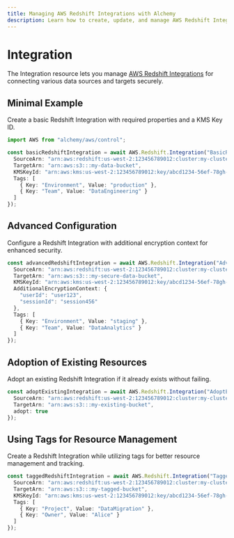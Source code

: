 ```yaml
---
title: Managing AWS Redshift Integrations with Alchemy
description: Learn how to create, update, and manage AWS Redshift Integrations using Alchemy Cloud Control.
---
```


# Integration

The Integration resource lets you manage [AWS Redshift Integrations](https://docs.aws.amazon.com/redshift/latest/userguide/) for connecting various data sources and targets securely.

## Minimal Example

Create a basic Redshift Integration with required properties and a KMS Key ID.

```ts
import AWS from "alchemy/aws/control";

const basicRedshiftIntegration = await AWS.Redshift.Integration("BasicRedshiftIntegration", {
  SourceArn: "arn:aws:redshift:us-west-2:123456789012:cluster:my-cluster",
  TargetArn: "arn:aws:s3:::my-data-bucket",
  KMSKeyId: "arn:aws:kms:us-west-2:123456789012:key/abcd1234-56ef-78gh-90ij-klmnopqrst",
  Tags: [
    { Key: "Environment", Value: "production" },
    { Key: "Team", Value: "DataEngineering" }
  ]
});
```

## Advanced Configuration

Configure a Redshift Integration with additional encryption context for enhanced security.

```ts
const advancedRedshiftIntegration = await AWS.Redshift.Integration("AdvancedRedshiftIntegration", {
  SourceArn: "arn:aws:redshift:us-west-2:123456789012:cluster:my-cluster",
  TargetArn: "arn:aws:s3:::my-secure-data-bucket",
  KMSKeyId: "arn:aws:kms:us-west-2:123456789012:key/abcd1234-56ef-78gh-90ij-klmnopqrst",
  AdditionalEncryptionContext: {
    "userId": "user123",
    "sessionId": "session456"
  },
  Tags: [
    { Key: "Environment", Value: "staging" },
    { Key: "Team", Value: "DataAnalytics" }
  ]
});
```

## Adoption of Existing Resources

Adopt an existing Redshift Integration if it already exists without failing.

```ts
const adoptExistingIntegration = await AWS.Redshift.Integration("AdoptExistingIntegration", {
  SourceArn: "arn:aws:redshift:us-west-2:123456789012:cluster:my-cluster",
  TargetArn: "arn:aws:s3:::my-existing-bucket",
  adopt: true
});
```

## Using Tags for Resource Management

Create a Redshift Integration while utilizing tags for better resource management and tracking.

```ts
const taggedRedshiftIntegration = await AWS.Redshift.Integration("TaggedRedshiftIntegration", {
  SourceArn: "arn:aws:redshift:us-west-2:123456789012:cluster:my-cluster",
  TargetArn: "arn:aws:s3:::my-tagged-bucket",
  KMSKeyId: "arn:aws:kms:us-west-2:123456789012:key/abcd1234-56ef-78gh-90ij-klmnopqrst",
  Tags: [
    { Key: "Project", Value: "DataMigration" },
    { Key: "Owner", Value: "Alice" }
  ]
});
```